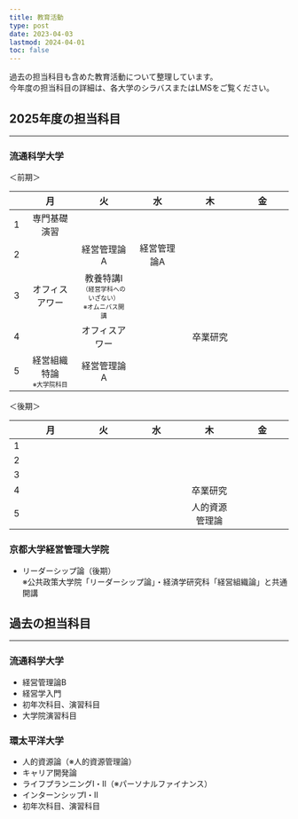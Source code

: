 ```yaml
---
title: 教育活動
type: post
date: 2023-04-03
lastmod: 2024-04-01 
toc: false
---
```

過去の担当科目も含めた教育活動について整理しています。\
今年度の担当科目の詳細は、各大学のシラバスまたはLMSをご覧ください。

## 2025年度の担当科目
<hr>

### 流通科学大学
＜前期＞

||月|火|水|木|金|
|:--:|:--:|:--:|:--:|:--:|:--:|
|1|専門基礎演習|<img width="180">|<img width="180">|<img width="180">|<img width="180">|
|2|<img width="180">|経営管理論A|経営管理論A|||
|3|オフィスアワー|教養特講Ⅰ<br><div style="font-size:0.7rem!important;">（経営学科へのいざない）<br>※オムニバス開講</div>|||
|4||オフィスアワー||卒業研究||
|5|経営組織特論<br><div style="font-size:0.7rem!important;">※大学院科目</div>|経営管理論A|||

＜後期＞

||月|火|水|木|金|
|:--:|:--:|:--:|:--:|:--:|:--:|
|1|<img width="180">|<img width="180">|<img width="180">|<img width="180">|<img width="180">|
|2|||||
|3||||||
|4||||卒業研究||
|5||||人的資源管理論||


### 京都大学経営管理大学院
* リーダーシップ論（後期）\
※公共政策大学院「リーダーシップ論」・経済学研究科「経営組織論」と共通開講

## 過去の担当科目
<hr>

### 流通科学大学
* 経営管理論B
* 経営学入門
* 初年次科目、演習科目
* 大学院演習科目

### 環太平洋大学
* 人的資源論（※人的資源管理論）
* キャリア開発論
* ライフプランニングⅠ・Ⅱ（※パーソナルファイナンス）
* インターンシップⅠ・Ⅱ
* 初年次科目、演習科目